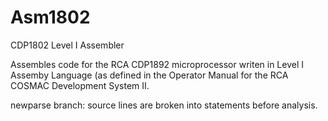 # Asm1802
CDP1802 Level I Assembler

Assembles code for the RCA CDP1892 microprocessor writen
in Level I Assemby Language (as defined in the  Operator 
Manual for the RCA COSMAC Development System II.

newparse branch: source lines are broken into statements 
before analysis.
